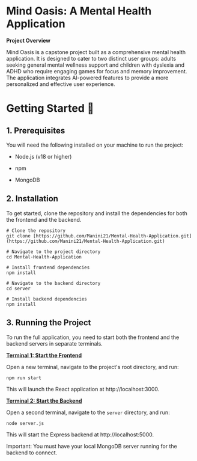 # Mind Oasis: A Mental Health Application

**Project Overview**

Mind Oasis is a capstone project built as a comprehensive mental health application. It is designed to cater to two distinct user groups: adults seeking general mental wellness support and children with dyslexia and ADHD who require engaging games for focus and memory improvement. The application integrates AI-powered features to provide a more personalized and effective user experience.

# Getting Started :memo:
## **1. Prerequisites**

You will need the following installed on your machine to run the project:

* Node.js (v18 or higher)

* npm

* MongoDB

## **2. Installation**

To get started, clone the repository and install the dependencies for both the frontend and the backend.

```
# Clone the repository
git clone [https://github.com/Manini21/Mental-Health-Application.git](https://github.com/Manini21/Mental-Health-Application.git)

# Navigate to the project directory
cd Mental-Health-Application

# Install frontend dependencies
npm install

# Navigate to the backend directory
cd server

# Install backend dependencies
npm install
```

## **3. Running the Project**

To run the full application, you need to start both the frontend and the backend servers in separate terminals.

<ins> **Terminal 1: Start the Frontend** </ins>

Open a new terminal, navigate to the project's root directory, and run:

```npm run start```

This will launch the React application at http://localhost:3000.

<ins> **Terminal 2: Start the Backend** </ins>

Open a second terminal, navigate to the ```server``` directory, and run:

```node server.js```

This will start the Express backend at http://localhost:5000.

Important: You must have your local MongoDB server running for the backend to connect.



